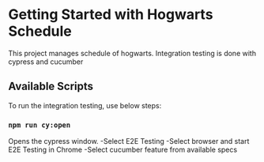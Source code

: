 # Getting Started with Hogwarts Schedule

This project manages schedule of hogwarts. Integration testing is done with cypress and cucumber

## Available Scripts

To run the integration testing, use below steps:

### `npm run cy:open`

Opens the cypress window.
-Select E2E Testing
-Select browser and start E2E Testing in Chrome
-Select cucumber feature from available specs
